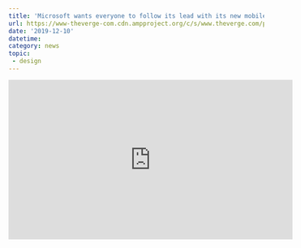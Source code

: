 ```yaml
---
title: 'Microsoft wants everyone to follow its lead with its new mobile design'
url: https://www-theverge-com.cdn.ampproject.org/c/s/www.theverge.com/platform/amp/2019/12/5/20996748/microsoft-fluent-design-mobile-office-apps-new-updates-features
date: '2019-12-10'
datetime: 
category: news
topic:
 - design
---
```


<div class="embed-responsive embed-responsive-16by9">
  <iframe width="560" height="315" class="embed-responsive-item"
      src="https://www.youtube-nocookie.com/embed/miM6mBAfA8g" frameborder="0"
      allow="accelerometer; autoplay; encrypted-media; gyroscope; picture-in-picture" allowfullscreen>
  </iframe>
</div>